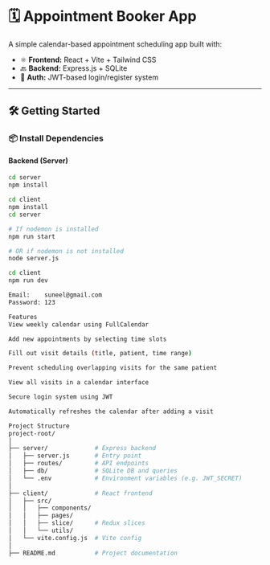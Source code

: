 # 🗓️ Appointment Booker App

A simple calendar-based appointment scheduling app built with:

- ⚛️ **Frontend:** React + Vite + Tailwind CSS  
- 🔙 **Backend:** Express.js + SQLite  
- 🔐 **Auth:** JWT-based login/register system  

---

## 🛠️ Getting Started

### 📦 Install Dependencies

#### Backend (Server)

```bash
cd server
npm install

cd client
npm install
cd server

# If nodemon is installed
npm run start

# OR if nodemon is not installed
node server.js

cd client
npm run dev

Email:    suneel@gmail.com
Password: 123

Features
View weekly calendar using FullCalendar

Add new appointments by selecting time slots

Fill out visit details (title, patient, time range)

Prevent scheduling overlapping visits for the same patient

View all visits in a calendar interface

Secure login system using JWT

Automatically refreshes the calendar after adding a visit

Project Structure
project-root/
│
├── server/             # Express backend
│   ├── server.js       # Entry point
│   ├── routes/         # API endpoints
│   ├── db/             # SQLite DB and queries
│   └── .env            # Environment variables (e.g. JWT_SECRET)
│
├── client/             # React frontend
│   ├── src/
│   │   ├── components/
│   │   ├── pages/
│   │   ├── slice/      # Redux slices
│   │   └── utils/
│   └── vite.config.js  # Vite config
│
├── README.md           # Project documentation

